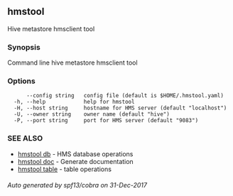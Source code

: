 ## hmstool

Hive metastore hmsclient tool

### Synopsis

Command line hive metastore hmsclient tool

### Options

```
      --config string   config file (default is $HOME/.hmstool.yaml)
  -h, --help            help for hmstool
  -H, --host string     hostname for HMS server (default "localhost")
  -U, --owner string    owner name (default "hive")
  -P, --port string     port for HMS server (default "9083")
```

### SEE ALSO

* [hmstool db](hmstool_db.md)	 - HMS database operations
* [hmstool doc](hmstool_doc.md)	 - Generate documentation
* [hmstool table](hmstool_table.md)	 - table operations

###### Auto generated by spf13/cobra on 31-Dec-2017
